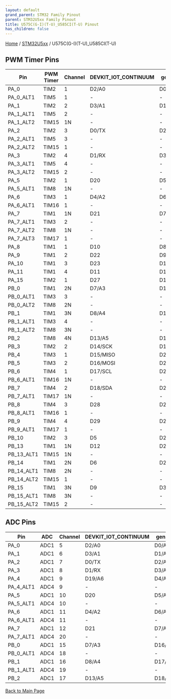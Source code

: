 ```yaml
---
layout: default
grand_parent: STM32 Family Pinout
parent: STM32U5xx Family Pinout
title: U575C(G-I)(T-U)_U585CI(T-U) Pinout
has_children: false
---
```


[Home](../../index) / [STM32U5xx](../index) / U575C(G-I)(T-U)_U585CI(T-U)

## PWM Timer Pins

| Pin | PWM Timer | Channel | DEVKIT_IOT_CONTINUUM | generic |
| --- | --- | --- | --- | --- |
| PA_0 | TIM2 | 1 | D2/A0 | D0/A0 |
| PA_0_ALT1 | TIM5 | 1 | - | - |
| PA_1 | TIM2 | 2 | D3/A1 | D1/A1 |
| PA_1_ALT1 | TIM5 | 2 | - | - |
| PA_1_ALT2 | TIM15 | 1N | - | - |
| PA_2 | TIM2 | 3 | D0/TX | D2/A2 |
| PA_2_ALT1 | TIM5 | 3 | - | - |
| PA_2_ALT2 | TIM15 | 1 | - | - |
| PA_3 | TIM2 | 4 | D1/RX | D3/A3 |
| PA_3_ALT1 | TIM5 | 4 | - | - |
| PA_3_ALT2 | TIM15 | 2 | - | - |
| PA_5 | TIM2 | 1 | D20 | D5/A5 |
| PA_5_ALT1 | TIM8 | 1N | - | - |
| PA_6 | TIM3 | 1 | D4/A2 | D6/A6 |
| PA_6_ALT1 | TIM16 | 1 | - | - |
| PA_7 | TIM1 | 1N | D21 | D7/A7 |
| PA_7_ALT1 | TIM3 | 2 | - | - |
| PA_7_ALT2 | TIM8 | 1N | - | - |
| PA_7_ALT3 | TIM17 | 1 | - | - |
| PA_8 | TIM1 | 1 | D10 | D8 |
| PA_9 | TIM1 | 2 | D22 | D9 |
| PA_10 | TIM1 | 3 | D23 | D10 |
| PA_11 | TIM1 | 4 | D11 | D11 |
| PA_15 | TIM2 | 1 | D27 | D15 |
| PB_0 | TIM1 | 2N | D7/A3 | D16/A8 |
| PB_0_ALT1 | TIM3 | 3 | - | - |
| PB_0_ALT2 | TIM8 | 2N | - | - |
| PB_1 | TIM1 | 3N | D8/A4 | D17/A9 |
| PB_1_ALT1 | TIM3 | 4 | - | - |
| PB_1_ALT2 | TIM8 | 3N | - | - |
| PB_2 | TIM8 | 4N | D13/A5 | D18/A10 |
| PB_3 | TIM2 | 2 | D14/SCK | D19 |
| PB_4 | TIM3 | 1 | D15/MISO | D20 |
| PB_5 | TIM3 | 2 | D16/MOSI | D21 |
| PB_6 | TIM4 | 1 | D17/SCL | D22 |
| PB_6_ALT1 | TIM16 | 1N | - | - |
| PB_7 | TIM4 | 2 | D18/SDA | D23 |
| PB_7_ALT1 | TIM17 | 1N | - | - |
| PB_8 | TIM4 | 3 | D28 | D24 |
| PB_8_ALT1 | TIM16 | 1 | - | - |
| PB_9 | TIM4 | 4 | D29 | D25 |
| PB_9_ALT1 | TIM17 | 1 | - | - |
| PB_10 | TIM2 | 3 | D5 | D26 |
| PB_13 | TIM1 | 1N | D12 | D28 |
| PB_13_ALT1 | TIM15 | 1N | - | - |
| PB_14 | TIM1 | 2N | D6 | D29 |
| PB_14_ALT1 | TIM8 | 2N | - | - |
| PB_14_ALT2 | TIM15 | 1 | - | - |
| PB_15 | TIM1 | 3N | D9 | D30 |
| PB_15_ALT1 | TIM8 | 3N | - | - |
| PB_15_ALT2 | TIM15 | 2 | - | - |


## ADC Pins

| Pin | ADC | Channel | DEVKIT_IOT_CONTINUUM | generic |
| --- | --- | --- | --- | --- |
| PA_0 | ADC1 | 5 | D2/A0 | D0/A0 |
| PA_1 | ADC1 | 6 | D3/A1 | D1/A1 |
| PA_2 | ADC1 | 7 | D0/TX | D2/A2 |
| PA_3 | ADC1 | 8 | D1/RX | D3/A3 |
| PA_4 | ADC1 | 9 | D19/A6 | D4/A4 |
| PA_4_ALT1 | ADC4 | 9 | - | - |
| PA_5 | ADC1 | 10 | D20 | D5/A5 |
| PA_5_ALT1 | ADC4 | 10 | - | - |
| PA_6 | ADC1 | 11 | D4/A2 | D6/A6 |
| PA_6_ALT1 | ADC4 | 11 | - | - |
| PA_7 | ADC1 | 12 | D21 | D7/A7 |
| PA_7_ALT1 | ADC4 | 20 | - | - |
| PB_0 | ADC1 | 15 | D7/A3 | D16/A8 |
| PB_0_ALT1 | ADC4 | 18 | - | - |
| PB_1 | ADC1 | 16 | D8/A4 | D17/A9 |
| PB_1_ALT1 | ADC4 | 19 | - | - |
| PB_2 | ADC1 | 17 | D13/A5 | D18/A10 |


[Back to Main Page](../../index)